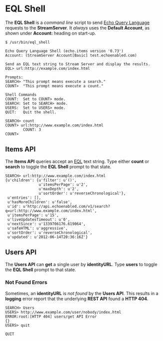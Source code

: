 # EQL Shell #

The **EQL Shell** is a _command line_ script to send [Echo Query Language](http://echoplatform.com/streamserver/docs/features/echo-query-language/) requests to the **StreamServer**. It _always_ uses the **Default Account**, as shown under **Account:** heading on start-up.

```
$ /usr/bin/eql_shell

Echo Query Language Shell (echo.items version '0.73')
Account: (StreamServer Account[Basic] test.echoenabled.com)

Send an EQL text string to Stream Server and display the results.
EQL> url:http://example.com/index.html

Prompts:
SEARCH> "This prompt means execute a search."
COUNT>  "This prompt means execute a count."

Shell Commands
COUNT:  Set to COUNT> mode.
SEARCH: Set to SEARCH> mode.
USERS:  Set to USERS> mode.
QUIT:   Quit the shell.

SEARCH> count
COUNT> url:http://www.example.com/index.html
        COUNT: 3
COUNT>
```

## Items API ##

The **Items API** queries accept an [EQL](http://echoplatform.com/streamserver/docs/features/echo-query-language/) text string. Type either **count** or **search** to toggle the **EQL Shell** prompt to that state.

```
SEARCH> url:http://www.example.com/index.html
{u'children': {u'filter': u'()',
               u'itemsPerPage': u'2',
               u'maxDepth': u'2',
               u'sortOrder': u'reverseChronological'},
 u'entries': [],
 u'hasMoreChildren': u'false',
 u'id': u'http://api.echoenabled.com/v1/search?q=url:http://www.example.com/index.html',
 u'itemsPerPage': u'15',
 u'liveUpdatesTimeout': u'0',
 u'nextSince': u'1339706176.619064',
 u'safeHTML': u'aggressive',
 u'sortOrder': u'reverseChronological',
 u'updated': u'2012-06-14T20:36:16Z'}
```

## Users API ##

The **Users API** can **get** a single user by **identityURL**. Type **users** to toggle the **EQL Shell** prompt to that state.

### Not Found Errors ###

Sometimes, an **identityURL** is _not found_ by the **Users API**. This results in a **logging** error report that the underlying **REST API** found a **HTTP 404**.

```
SEARCH> Users
USERS> http://www.example.com/user/nobody/index.html
ERROR:root:[HTTP 404] users/get API Error
{}
USERS> quit

QUIT

```